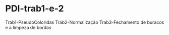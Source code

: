 # PDI-trab1-e-2
Trab1-PseudoColoridas
Trab2-Normalização
Trab3-Fechamento de buracos e a limpeza de bordas
